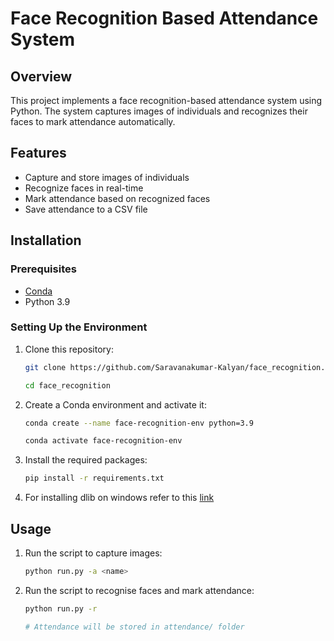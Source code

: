 # Face Recognition Based Attendance System

## Overview

This project implements a face recognition-based attendance system using Python. The system captures images of individuals and recognizes their faces to mark attendance automatically.

## Features

- Capture and store images of individuals
- Recognize faces in real-time
- Mark attendance based on recognized faces
- Save attendance to a CSV file

## Installation

### Prerequisites

- [Conda](https://docs.conda.io/en/latest/)
- Python 3.9

### Setting Up the Environment

1. Clone this repository:

   ```bash
   git clone https://github.com/Saravanakumar-Kalyan/face_recognition.git
   ```
   ```bash
   cd face_recognition
   ```
2. Create a Conda environment and activate it:
    ```bash
    conda create --name face-recognition-env python=3.9
    ```
    ```bash
    conda activate face-recognition-env
    ```

3. Install the required packages:
    ```bash
    pip install -r requirements.txt
    
4. For installing dlib on windows refer to this [link](https://github.com/z-mahmud22/Dlib_Windows_Python3.x)

## Usage
1. Run the script to capture images:
    ```bash
    python run.py -a <name>
2. Run the script to recognise faces and mark attendance:
    ```bash
    python run.py -r
    ```
    ```bash
    # Attendance will be stored in attendance/ folder
